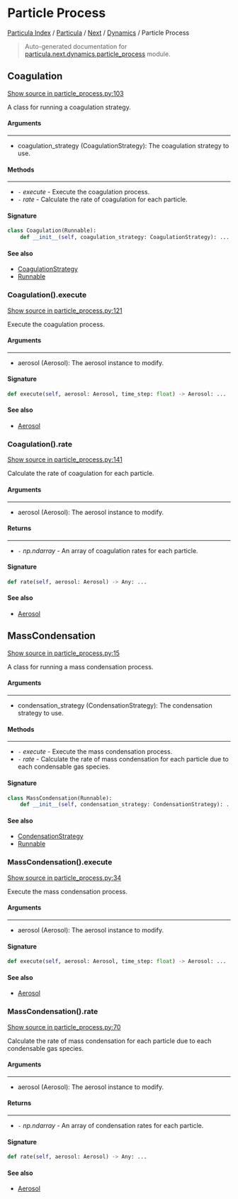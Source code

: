# Particle Process

[Particula Index](../../../README.md#particula-index) / [Particula](../../index.md#particula) / [Next](../index.md#next) / [Dynamics](./index.md#dynamics) / Particle Process

> Auto-generated documentation for [particula.next.dynamics.particle_process](https://github.com/Gorkowski/particula/blob/main/particula/next/dynamics/particle_process.py) module.

## Coagulation

[Show source in particle_process.py:103](https://github.com/Gorkowski/particula/blob/main/particula/next/dynamics/particle_process.py#L103)

A class for running a coagulation strategy.

#### Arguments

-----
- coagulation_strategy (CoagulationStrategy): The coagulation strategy to
use.

#### Methods

--------
- `-` *execute* - Execute the coagulation process.
- `-` *rate* - Calculate the rate of coagulation for each particle.

#### Signature

```python
class Coagulation(Runnable):
    def __init__(self, coagulation_strategy: CoagulationStrategy): ...
```

#### See also

- [CoagulationStrategy](coagulation/strategy.md#coagulationstrategy)
- [Runnable](../runnable.md#runnable)

### Coagulation().execute

[Show source in particle_process.py:121](https://github.com/Gorkowski/particula/blob/main/particula/next/dynamics/particle_process.py#L121)

Execute the coagulation process.

#### Arguments

-----
- aerosol (Aerosol): The aerosol instance to modify.

#### Signature

```python
def execute(self, aerosol: Aerosol, time_step: float) -> Aerosol: ...
```

#### See also

- [Aerosol](../aerosol.md#aerosol)

### Coagulation().rate

[Show source in particle_process.py:141](https://github.com/Gorkowski/particula/blob/main/particula/next/dynamics/particle_process.py#L141)

Calculate the rate of coagulation for each particle.

#### Arguments

-----
- aerosol (Aerosol): The aerosol instance to modify.

#### Returns

--------
- `-` *np.ndarray* - An array of coagulation rates for each particle.

#### Signature

```python
def rate(self, aerosol: Aerosol) -> Any: ...
```

#### See also

- [Aerosol](../aerosol.md#aerosol)



## MassCondensation

[Show source in particle_process.py:15](https://github.com/Gorkowski/particula/blob/main/particula/next/dynamics/particle_process.py#L15)

A class for running a mass condensation process.

#### Arguments

-----
- condensation_strategy (CondensationStrategy): The condensation strategy
to use.

#### Methods

--------
- `-` *execute* - Execute the mass condensation process.
- `-` *rate* - Calculate the rate of mass condensation for each particle due to
each condensable gas species.

#### Signature

```python
class MassCondensation(Runnable):
    def __init__(self, condensation_strategy: CondensationStrategy): ...
```

#### See also

- [CondensationStrategy](./condensation.md#condensationstrategy)
- [Runnable](../runnable.md#runnable)

### MassCondensation().execute

[Show source in particle_process.py:34](https://github.com/Gorkowski/particula/blob/main/particula/next/dynamics/particle_process.py#L34)

Execute the mass condensation process.

#### Arguments

-----
- aerosol (Aerosol): The aerosol instance to modify.

#### Signature

```python
def execute(self, aerosol: Aerosol, time_step: float) -> Aerosol: ...
```

#### See also

- [Aerosol](../aerosol.md#aerosol)

### MassCondensation().rate

[Show source in particle_process.py:70](https://github.com/Gorkowski/particula/blob/main/particula/next/dynamics/particle_process.py#L70)

Calculate the rate of mass condensation for each particle due to
each condensable gas species.

#### Arguments

-----
- aerosol (Aerosol): The aerosol instance to modify.

#### Returns

--------
- `-` *np.ndarray* - An array of condensation rates for each particle.

#### Signature

```python
def rate(self, aerosol: Aerosol) -> Any: ...
```

#### See also

- [Aerosol](../aerosol.md#aerosol)
